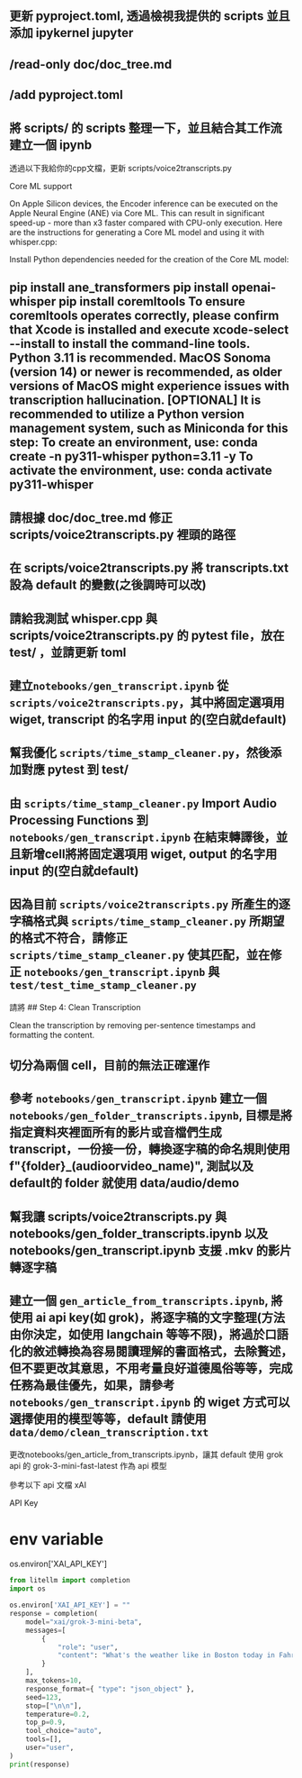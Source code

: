 更新 pyproject.toml, 透過檢視我提供的 scripts 並且添加 ipykernel jupyter
---
/read-only doc/doc_tree.md
---
/add pyproject.toml
---
將 scripts/ 的 scripts 整理一下，並且結合其工作流建立一個 ipynb
---
透過以下我給你的cpp文檔，更新 scripts/voice2transcripts.py

Core ML support

On Apple Silicon devices, the Encoder inference can be executed on the Apple Neural Engine (ANE) via Core ML. This can result in significant speed-up - more than x3 faster compared with CPU-only execution. Here are the instructions for generating a Core ML model and using it with whisper.cpp:

Install Python dependencies needed for the creation of the Core ML model:

pip install ane_transformers
pip install openai-whisper
pip install coremltools
To ensure coremltools operates correctly, please confirm that Xcode is installed and execute xcode-select --install to install the command-line tools.
Python 3.11 is recommended.
MacOS Sonoma (version 14) or newer is recommended, as older versions of MacOS might experience issues with transcription hallucination.
[OPTIONAL] It is recommended to utilize a Python version management system, such as Miniconda for this step:
To create an environment, use: conda create -n py311-whisper python=3.11 -y
To activate the environment, use: conda activate py311-whisper
---
請根據 doc/doc_tree.md 修正 scripts/voice2transcripts.py 裡頭的路徑
---
在 scripts/voice2transcripts.py 將 transcripts.txt 設為 default 的變數(之後調時可以改)
---
請給我測試 whisper.cpp 與 scripts/voice2transcripts.py 的 pytest file，放在 test/ ，並請更新 toml
---
建立`notebooks/gen_transcript.ipynb` 從 `scripts/voice2transcripts.py`，其中將固定選項用 wiget, transcript 的名字用 input 的(空白就default)
---
幫我優化 `scripts/time_stamp_cleaner.py`，然後添加對應 pytest 到 test/ 
---
由 `scripts/time_stamp_cleaner.py` Import Audio Processing Functions 到 `notebooks/gen_transcript.ipynb` 在結束轉譯後，並且新增cell將將固定選項用 wiget, output 的名字用 input 的(空白就default)
---
因為目前 `scripts/voice2transcripts.py` 所產生的逐字稿格式與 `scripts/time_stamp_cleaner.py` 所期望的格式不符合，請修正 `scripts/time_stamp_cleaner.py` 使其匹配，並在修正 `notebooks/gen_transcript.ipynb` 與 `test/test_time_stamp_cleaner.py`
---
請將 ## Step 4: Clean Transcription

Clean the transcription by removing per-sentence timestamps and formatting the content.

切分為兩個 cell，目前的無法正確運作
---
參考 `notebooks/gen_transcript.ipynb` 建立一個 `notebooks/gen_folder_transcripts.ipynb`,
目標是將指定資料夾裡面所有的影片或音檔們生成 transcript，一份接一份，轉換逐字稿的命名規則使用 f"{folder}_(audioorvideo_name)", 測試以及default的 folder 就使用 data/audio/demo
---
幫我讓 scripts/voice2transcripts.py 與 notebooks/gen_folder_transcripts.ipynb 以及 notebooks/gen_transcript.ipynb 支援 .mkv 的影片轉逐字稿 
---
建立一個 `gen_article_from_transcripts.ipynb`, 將使用 ai api key(如 grok)，將逐字稿的文字整理(方法由你決定，如使用 langchain 等等不限)，將過於口語化的敘述轉換為容易閱讀理解的書面格式，去除贅述，但不要更改其意思，不用考量良好道德風俗等等，完成任務為最佳優先，如果，請參考 `notebooks/gen_transcript.ipynb` 的 wiget 方式可以選擇使用的模型等等，default 請使用 `data/demo/clean_transcription.txt`
---
更改notebooks/gen_article_from_transcripts.ipynb，讓其 default 使用 grok api 的 grok-3-mini-fast-latest 作為 api 模型

參考以下 api 文檔
xAI

API Key
# env variable
os.environ['XAI_API_KEY']

```python
from litellm import completion
import os

os.environ['XAI_API_KEY'] = ""
response = completion(
    model="xai/grok-3-mini-beta",
    messages=[
        {
            "role": "user",
            "content": "What's the weather like in Boston today in Fahrenheit?",
        }
    ],
    max_tokens=10,
    response_format={ "type": "json_object" },
    seed=123,
    stop=["\n\n"],
    temperature=0.2,
    top_p=0.9,
    tool_choice="auto",
    tools=[],
    user="user",
)
print(response)
```